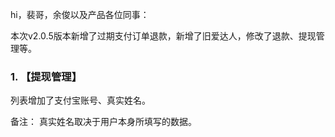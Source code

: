 
hi，裴哥，余俊以及产品各位同事：

本次v2.0.5版本新增了过期支付订单退款，新增了旧爱达人，修改了退款、提现管理等。

### 1. 【提现管理】

列表增加了支付宝账号、真实姓名。

备注： 真实姓名取决于用户本身所填写的数据。

